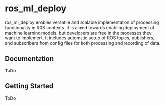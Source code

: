 # ros_ml_deploy
ros_ml_deploy enables versatile and scalable implementation of processing functionality in ROS contexts. It is aimed towards enabling deployment of machine learning models, but developers are free in the processes they want to implement. It includes automatic setup of ROS topics, publishers, and subscribers from config files for both processing and recording of data.

## Documentation

ToDo

## Getting Started

ToDo
